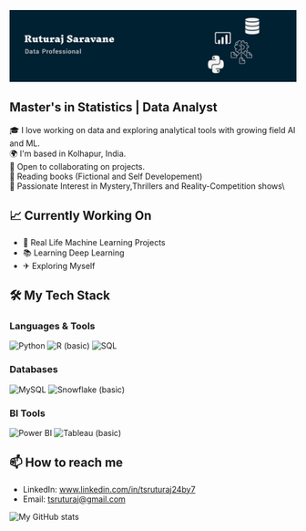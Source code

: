 ![Banner](github_banner.jpg)


## Master's in Statistics | Data Analyst

🎓 I love working on data and exploring analytical tools with growing field AI and ML.\
🌍 I'm based in Kolhapur, India.\
🤝 Open to collaborating on projects.\
📖 Reading books (Fictional and Self Developement)\
🎥 Passionate Interest in Mystery,Thrillers and Reality-Competition shows\

## 📈 Currently Working On
- 🏡 Real Life Machine Learning Projects
- 📚 Learning Deep Learning
- ✈ Exploring Myself

## 🛠️ My Tech Stack

### Languages & Tools
![Python](https://img.shields.io/badge/Python-3776AB?style=for-the-badge&logo=python&logoColor=white)
![R (basic)](https://img.shields.io/badge/R-Basic-276DC3?style=for-the-badge&logo=r&logoColor=white)
![SQL](https://img.shields.io/badge/SQL-4479A1?style=for-the-badge&logo=mysql&logoColor=white)

### Databases
![MySQL](https://img.shields.io/badge/MySQL-005C84?style=for-the-badge&logo=mysql&logoColor=white)
![Snowflake (basic)](https://img.shields.io/badge/Snowflake-Basic-56B9EB?style=for-the-badge&logo=snowflake&logoColor=white)

### BI Tools
![Power BI](https://img.shields.io/badge/PowerBI-F2C811?style=for-the-badge&logo=powerbi&logoColor=black)
![Tableau (basic)](https://img.shields.io/badge/Tableau-Basic-E97627?style=for-the-badge&logo=tableau&logoColor=white)


## 📫 How to reach me
- LinkedIn: www.linkedin.com/in/tsruturaj24by7
- Email: tsruturaj@gmail.com

![My GitHub stats](https://github-readme-stats.vercel.app/api?username=ruturaj-t-s&show_icons=true&theme=gruvbox)
